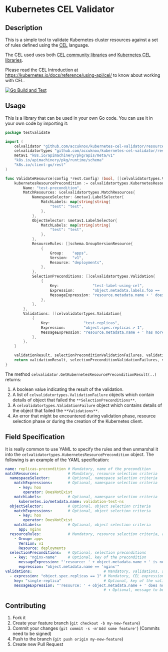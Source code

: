 # Kubernetes CEL Validator

## Description

This is a simple tool to validate Kubernetes cluster resources against a set of rules defined using the [CEL](https://github.com/google/cel-spec) language.

The CEL used uses both [CEL community libraries](https://kubernetes.io/docs/reference/using-api/cel/#cel-community-libraries) and [Kubernetes CEL libraries](https://kubernetes.io/docs/reference/using-api/cel/#kubernetes-cel-libraries).

Please read the CEL Introduction at https://kubernetes.io/docs/reference/using-api/cel/ to know about working with CEL.

[![Go Build and Test](https://github.com/accuknox/kubernetes-cel-validator/actions/workflows/go.yml/badge.svg)](https://github.com/accuknox/kubernetes-cel-validator/actions/workflows/go.yml)

## Usage

This is a library that can be used in your own Go code. You can use it in your own code by importing it:

```go
package testvalidate

import (
	celvalidator "github.com/accuknox/kubernetes-cel-validator/resource-cel-validator/pkg"
	celvalidatortypes "github.com/accuknox/kubernetes-cel-validator/resource-cel-validator/pkg/types"
	metav1 "k8s.io/apimachinery/pkg/apis/meta/v1"
	"k8s.io/apimachinery/pkg/runtime/schema"
	"k8s.io/client-go/rest"
)

func ValidateResource(config *rest.Config) (bool, []celvalidatortypes.ValidationFailure, celvalidatortypes.ValidationFailure, error) {
	kubernetesResourcePrecondition := celvalidatortypes.KubernetesResourcePrecondition{
		Name: "test-precondition",
		MatchResources: &celvalidatortypes.MatchResources{
			NamespaceSelector: &metav1.LabelSelector{
				MatchLabels: map[string]string{
					"test": "test",
				},
			},
			ObjectSelector: &metav1.LabelSelector{
				MatchLabels: map[string]string{
					"test": "test",
				},
			},
			ResourceRules: []schema.GroupVersionResource{
				{
					Group:    "apps",
					Version:  "v1",
					Resource: "deployments",
				},
			},
			SelectionPreconditions: []celvalidatortypes.Validation{
				{
					Key:               "test-label-using-cel",
					Expression:        "object.metadata.labels.foo == 'bar'",
					MessageExpression: "resource.metadata.name + ' does not have label foo=bar'",
				},
			},
		},
		Validations: []celvalidatortypes.Validation{
			{
				Key:               "test-replicas",
				Expression:        "object.spec.replicas > 1",
				MessageExpression: "resource.metadata.name + ' has more than 1 replica'",
			},
		},
	}

	validationResult, selectionPreconditionValidationFailures, validationFailure, err := celvalidator.GetKubernetesResourcePreconditionResult(&kubernetesResourcePrecondition, config)
	return validationResult, selectionPreconditionValidationFailures, validationFailure, err
}
```

The method `celvalidator.GetKubernetesResourcePreconditionResult(..)` returns:
1. A boolean value indicating the result of the validation.
2. A list of `celvalidatortypes.ValidationFailure` objects which contain details of object that failed the `**SelectionPreconditions**`.
3. A `celvalidatortypes.ValidationFailure` object which contains details of the object that failed the `**Validations**`.
4. An error that might be encountered during validation phase, resource selection phase or during the creation of the Kubernetes client.

## Field Specification

It is really common to use YAML to specify the rules and then unmarshal it into the `celvalidatortypes.KubernetesResourcePrecondition` object. The following is an example of the YAML specification:

```yaml
name: replicas-precondition # Mandatory, name of the precondition
matchResources:             # Mandatory, resource selection criteria
  namespaceSelector:        # Optional, namespace selection criteria
    matchExpressions:       # Optional, namespace selection criteria
      - key: hoo
        operator: DoesNotExist
    matchLabels:            # Optional, namespace selection criteria
      kubernetes.io/metadata.name: validation-test-ns
  objectSelector:           # Optional, object selection criteria
    matchExpressions:       # Optional, object selection criteria
      - key: hoo
        operator: DoesNotExist
    matchLabels:            # Optional, object selection criteria
      app: nginx
  resourceRules:            # Mandatory, resource selection criteria, at least one resource rule is required
    - Group: apps
      Version: v1
      Resource: deployments
  selectionPreconditions:   # Optional, selection preconditions
    - key: "nginx-name"     # Optional, key of the precondition
      messageExpression: "'resource: ' + object.metadata.name + ' is not nginx'" # Optional, message to be displayed when the precondition fails
      expression: "object.metadata.name == 'nginx'"                              # Mandatory, CEL expression to be evaluated
validations:                                # Mandatory, validations, at least one validation is required
  - expression: "object.spec.replicas == 1" # Mandatory, CEL expression to be evaluated
    key: "single-replica"                   # Optional, key of the validation
    messageExpression: "'resource: ' + object.metadata.name + ' does not have 1 replica, it has ' + string(object.spec.replicas)" 
                                            # ⬆ Optional, message to be displayed when the validation fails
```

## Contributing

1. Fork it
2. Create your feature branch (`git checkout -b my-new-feature`)
3. Commit your changes (`git commit -s -m'Add some feature'`) (Commits need to be signed)
4. Push to the branch (`git push origin my-new-feature`)
5. Create new Pull Request
